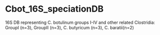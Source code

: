 # Cbot_16S_speciationDB
16S DB representing C. botulinum groups I-IV and other related Clostridia: GroupI (n=3), GroupII (n=3), C. butyricum (n=3), C. baratii(n=2)
